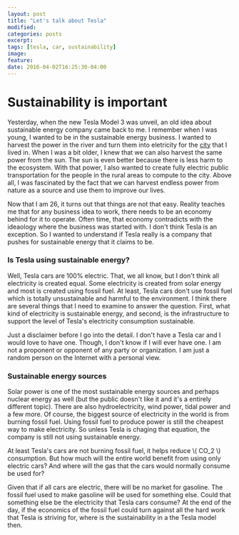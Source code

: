 ```yaml
---
layout: post
title: "Let's talk about Tesla"
modified:
categories: posts
excerpt:
tags: [tesla, car, sustainability]
image:
feature:
date: 2016-04-02T16:25:30-04:00
---
```


# Sustainability is important

Yesterday, when the new Tesla Model 3 was unveil, an old idea about sustainable
energy company came back to me. I remember when I was young, I wanted to be in the
sustainable energy business. I wanted to harvest the power in the river and turn
them into eletricity for the [city](https://en.wikipedia.org/wiki/Ho_Chi_Minh_City) 
that I lived in. When I was a bit older, I knew that we can also harvest the
same power from the sun. The sun is even better because there is less harm to the
ecosystem. With that power, I also wanted to create fully electric public
transportation for the people in the rural areas to compute to the city. Above
all, I was fascinated by the fact that we can harvest endless power from nature
as a source and use them to improve our lives.

Now that I am 26, it turns out that things are not that easy. Reality teaches me
that for any business idea to work, there needs to be an economy behind for it
to operate. Often time, that economy contradicts with the ideaology where the
business was started with. I don't think Tesla is an exception. So I wanted to
understand if Tesla really is a company that pushes for sustainable energy
that it claims to be.

### Is Tesla using sustainable energy?

Well, Tesla cars are 100% electric. That, we all know, but I don't think 
all electricity is created equal. Some electricity is created from solar energy
and most is created using fossil fuel. At least, Tesla cars don't use fossil fuel
which is totally unsustainable and harmful to the environment. I think there are
several things that I need to examine to answer the question. First, what kind
of electricity is sustainable energy, and second, is the infrastructure to
support the level of Tesla's electricity consumption sustainable.

Just a disclaimer before I go into the detail. I don't have a Tesla car and I
would love to have one. Though, I don't know if I will ever have one. I am not a
proponent or opponent of any party or organization. I am just a random person on
the Internet with a personal view.

### Sustainable energy sources

Solar power is one of the most sustainable energy sources and perhaps nuclear
energy as well (but the public doesn't like it and it's a entirely different
topic). There are also hydroelectricity, wind power, tidal power and a few more. 
Of course, the biggest source of electricity in the world is from burning fossil
fuel. Using fossil fuel to produce power is still the cheapest way to make
electricity. So unless Tesla is chaging that equation, the company is still not
using sustainable energy.

At least Tesla's cars are not burning fossil fuel, it helps reduce \\( CO_2 \\) consumption.
But how much will the entire world benefit from using only electric cars? And
where will the gas that the cars would normally consume be used for?

Given that if all cars are electric, there will be no market for gasoline. The
fossil fuel used to make gasoline will be used for something else. Could that
something else be the electricity that Tesla cars consume? At the end of the
day, if the economics of the fossil fuel could turn against all the hard work that
Tesla is striving for, where is the sustainability in a the Tesla model then.


